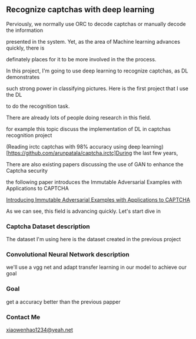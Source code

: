 ## Recognize captchas with deep learning

Perviously, we normally use ORC to decode captchas or manually decode the information

presented in the system. Yet, as the area of Machine learning advances quickly, there is

definately places for it to be more involved in the the process.

In this project, I'm going to use deep learning to recognize captchas, as DL demonstrates

such strong power in classifying pictures. Here is the first project that I use the DL

to do the recognition task.

There are already lots of people doing research in this field.

for example this topic discuss the implementation of DL in captchas recognition project

(Reading irctc captchas with 98% accuracy using deep learning)[https://github.com/arunpatala/captcha.irctc]During the last few years,   

There are also existing papers discussing the use of GAN to enhance the Captcha security

the following paper introduces the  Immutable Adversarial Examples with Applications to CAPTCHA

[ Introducing Immutable Adversarial Examples with Applications to CAPTCHA](https://eprint.iacr.org/2016/336/20160330:075525)

As we can see, this field is advancing quickly. Let's start dive in

### Captcha Dataset description

The dataset I'm using here is the dataset created in the previous project


### Convolutional Neural Network description

we'll use a vgg net and adapt transfer learning in our model to achieve our goal

### Goal

get a accuracy better than the previous papper

### Contact Me

xiaowenhao1234@yeah.net
